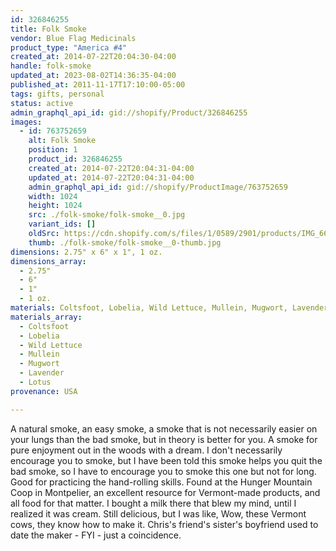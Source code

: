 ```yaml
---
id: 326846255
title: Folk Smoke
vendor: Blue Flag Medicinals
product_type: "America #4"
created_at: 2014-07-22T20:04:30-04:00
handle: folk-smoke
updated_at: 2023-08-02T14:36:35-04:00
published_at: 2011-11-17T17:10:00-05:00
tags: gifts, personal
status: active
admin_graphql_api_id: gid://shopify/Product/326846255
images:
  - id: 763752659
    alt: Folk Smoke
    position: 1
    product_id: 326846255
    created_at: 2014-07-22T20:04:31-04:00
    updated_at: 2014-07-22T20:04:31-04:00
    admin_graphql_api_id: gid://shopify/ProductImage/763752659
    width: 1024
    height: 1024
    src: ./folk-smoke/folk-smoke__0.jpg
    variant_ids: []
    oldSrc: https://cdn.shopify.com/s/files/1/0589/2901/products/IMG_6688.jpeg?v=1406073871
    thumb: ./folk-smoke/folk-smoke__0-thumb.jpg
dimensions: 2.75" x 6" x 1", 1 oz.
dimensions_array:
  - 2.75"
  - 6"
  - 1"
  - 1 oz.
materials: Coltsfoot, Lobelia, Wild Lettuce, Mullein, Mugwort, Lavender & Lotus
materials_array:
  - Coltsfoot
  - Lobelia
  - Wild Lettuce
  - Mullein
  - Mugwort
  - Lavender
  - Lotus
provenance: USA

---
```


A natural smoke, an easy smoke, a smoke that is not necessarily easier on your lungs than the bad smoke, but in theory is better for you. A smoke for pure enjoyment out in the woods with a dream. I don't necessarily encourage you to smoke, but I have been told this smoke helps you quit the bad smoke, so I have to encourage you to smoke this one but not for long. Good for practicing the hand-rolling skills. Found at the Hunger Mountain Coop in Montpelier, an excellent resource for Vermont-made products, and all food for that matter. I bought a milk there that blew my mind, until I realized it was cream. Still delicious, but I was like, Wow, these Vermont cows, they know how to make it. Chris's friend's sister's boyfriend used to date the maker - FYI - just a coincidence.